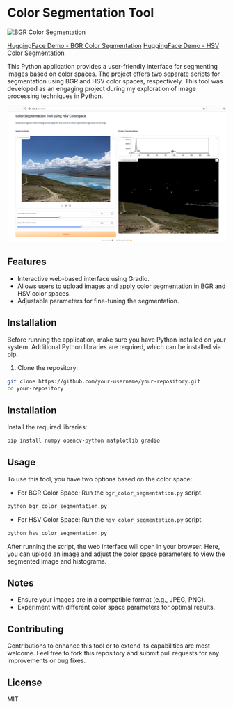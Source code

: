 # Color Segmentation Tool 

![BGR Color Segmentation](https://huggingface.co/spaces/iamnamas/color-segmentation-bgr)

[HuggingFace Demo - BGR Color Segmentation](https://huggingface.co/spaces/iamnamas/color-segmentation-bgr)
[HuggingFace Demo - HSV Color Segmentation](https://huggingface.co/spaces/iamnamas/color-segmentation-hsv)

This Python application provides a user-friendly interface for segmenting images based on color spaces. The project offers two separate scripts for segmentation using BGR and HSV color spaces, respectively. This tool was developed as an engaging project during my exploration of image processing techniques in Python.

![Color Segmentation Demo](app_demo.png) 

## Features

- Interactive web-based interface using Gradio.
- Allows users to upload images and apply color segmentation in BGR and HSV color spaces.
- Adjustable parameters for fine-tuning the segmentation.

## Installation

Before running the application, make sure you have Python installed on your system. Additional Python libraries are required, which can be installed via pip.

1. Clone the repository:

```bash
git clone https://github.com/your-username/your-repository.git
cd your-repository
```

## Installation

Install the required libraries:

```bash
pip install numpy opencv-python matplotlib gradio
```

## Usage

To use this tool, you have two options based on the color space:

- For BGR Color Space: Run the `bgr_color_segmentation.py` script.

```bash
python bgr_color_segmentation.py
```
- For HSV Color Space: Run the `hsv_color_segmentation.py` script.

```bash
python hsv_color_segmentation.py
```

After running the script, the web interface will open in your browser. Here, you can upload an image and adjust the color space parameters to view the segmented image and histograms.

## Notes

- Ensure your images are in a compatible format (e.g., JPEG, PNG).
- Experiment with different color space parameters for optimal results.

## Contributing

Contributions to enhance this tool or to extend its capabilities are most welcome. Feel free to fork this repository and submit pull requests for any improvements or bug fixes.

## License

MIT
